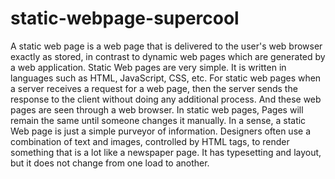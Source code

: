 # static-webpage-supercool

A static web page is a web page that is delivered to the user's web browser exactly as stored, in contrast to dynamic web pages which are generated by a web application.
Static Web pages are very simple. It is written in languages such as HTML, JavaScript, CSS, etc. For static web pages when a server receives a request for a web page, then the server sends the response to the client without doing any additional process. And these web pages are seen through a web browser. In static web pages, Pages will remain the same until someone changes it manually.
In a sense, a static Web page is just a simple purveyor of information. Designers often use a combination of text and images, controlled by HTML tags, to render something that is a lot like a newspaper page. It has typesetting and layout, but it does not change from one load to another.
